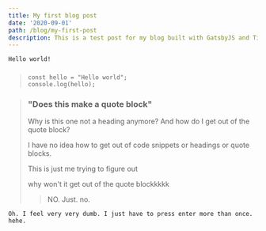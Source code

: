 ```yaml
---
title: My first blog post
date: '2020-09-01'
path: /blog/my-first-post
description: This is a test post for my blog built with GatsbyJS and TinaCMS
---
```

    Hello world!

### 

>     const hello = "Hello world";
>     console.log(hello);

> ### "Does this make a quote block"
>
> Why is this one not a heading anymore? And how do I get out of the quote block?
>
> I have no idea how to get out of code snippets or headings or quote blocks.
>
> This is just me trying to figure out
>
> why won't it get out of the quote blockkkkk
>
> > NO. Just. no.

    Oh. I feel very very dumb. I just have to press enter more than once. hehe.

    